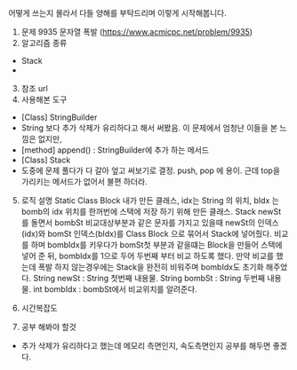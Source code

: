 어떻게 쓰는지 몰라서 다들 양해를 부탁드리며 이렇게 시작해봅니다.

1. 문제 
  9935 문자열 폭발 (https://www.acmicpc.net/problem/9935)
2. 알고리즘 종류
  * Stack
  * 
3. 참조 url
4. 사용해본 도구
  * [Class] StringBuilder
  *   String 보다 추가 삭제가 유리하다고 해서 써봤음. 이 문제에서 엄청난 이들을 본 느낌은 없지만, 
  *   [method] append() : StringBuilder에 추가 하는 메서드
  * [Class] Stack<T>
  *   도중에 문제 풀다가 다 갈아 엎고 써보기로 결정. push, pop 에 용이. 근데 top을 가리키는 메서드가 없어서 불편 하더라.
5. 로직 설명
    Static Class Block 
      내가 만든 클래스, idx는 String 의 위치, bIdx 는 bomb의 idx 위치를 한꺼번에 스택에 저장 하기 위해 만든 클래스. 
    Stack
      newSt 를 돌면서 bombSt 비교대상부분과 같은 문자를 가지고 있을때 newSt의 인덱스(idx)와 bomSt 인덱스(bIdx)를 Class Block 으로 묶어서 Stack에 넣어줬다. 비교를 하며 bombIdx를 키우다가 bomSt첫 부분과 같을떄는 Block을 만들어 스택에 넣어 준 뒤, bombIdx를 1으로 두어 두번째 부터 비교 하도록 했다. 만약 비교를 했는데 폭발 하지 않는경우에는 Stack을 완전히 비워주며 bombIdx도 초기화 해주었다.
    String newSt : String 첫번째 내용물. 
    String bombSt : String 두번째 내용물.
    int bombIdx : bombSt에서 비교위치를 알려준다. 
6. 시간복잡도
    
    
7. 공부 해봐야 할것
  * 추가 삭제가 유리하다고 했는데 메모리 측면인지, 속도측면인지 공부를 해두면 좋겠다.
